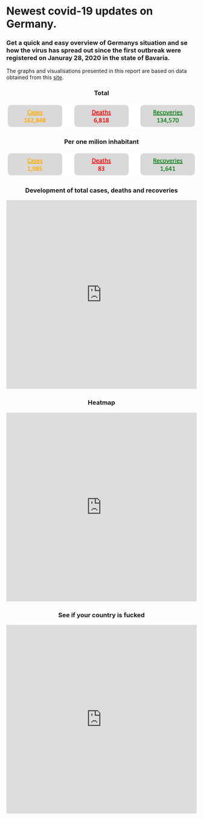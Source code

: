 # Newest covid-19 updates on Germany.

### Get a quick and easy overview of Germanys situation and se how the virus has spread out since the first outbreak were registered on Januray 28, 2020 in the state of Bavaria. 
The graphs and visualisations presented in this report are based on data obtained from this [site](https://www.kaggle.com/headsortails/covid19-tracking-germany?fbclid=IwAR2ouNxb53Z-Mk4emTUpdZog9Uhm02krlCW0yC4woPArAbeF2lt5HyraS-4#covid_de.csv).


<h3 align="center">
Total
</h3>
<p align="center">
  <img width="700" src="BAN1.png">
</p>
<h3 align="center">
Per one milion inhabitant
</h3>
<p align="center">
  <img width="700" src="BAN2.png">
</p>

<h3 align="center">
Development of total cases, deaths and recoveries
</h3>
<iframe src="https://theisgregersen.github.io/Covid-19-DE/oversigtbyday.html" sandbox="allow-same-origin allow-scripts" width="100%" height="500" scrolling="no" seamless="seamless" frameborder="0"> </iframe>

<h3 align="center">
Heatmap 
</h3>
<iframe src="https://theisgregersen.github.io/Covid-19-DE/heatmap_DE.html" sandbox="allow-same-origin allow-scripts" width="100%" height="500" scrolling="no" seamless="seamless" frameborder="0"> </iframe>

<h3 align="center">
See if your country is fucked
</h3>
<iframe src="https://theisgregersen.github.io/Covid-19-DE/test1234.html" sandbox="allow-same-origin allow-scripts" width="100%" height="500" scrolling="no" seamless="seamless" frameborder="0"> </iframe>

